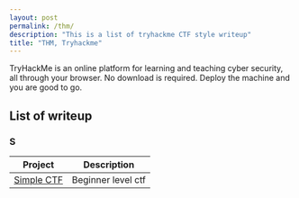 ```yaml
---
layout: post
permalink: /thm/
description: "This is a list of tryhackme CTF style writeup"
title: "THM, Tryhackme"
---
```


TryHackMe is an online platform for learning and teaching cyber security, all through your browser. No download is required. Deploy the machine and you are good to go.

## List of writeup

### S

Project | Description
--------|------------
[Simple CTF](https://deskel.github.io/posts/thm/simple-ctf) | Beginner level ctf
